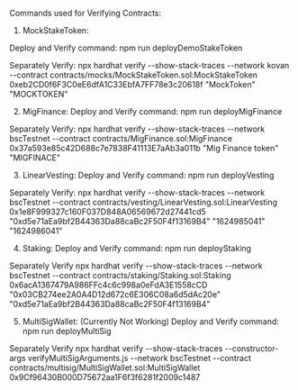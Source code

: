 Commands used for Verifying Contracts:

1. MockStakeToken:

Deploy and Verify command: 
npm run deployDemoStakeToken

Separately Verify:
npx hardhat verify --show-stack-traces --network kovan --contract contracts/mocks/MockStakeToken.sol:MockStakeToken 0xeb2CD0f6F3C0eE6dfA1C33EbfA7FF78e3c20618f "MockToken" "MOCKTOKEN"

2. MigFinance:
Deploy and Verify command: 
npm run deployMigFinance

Separately Verify:
npx hardhat verify --show-stack-traces --network bscTestnet --contract contracts/MigFinance.sol:MigFinance 0x37a593e85c42D688c7e7838F41113E7aAb3a011b "Mig Finance token" "MIGFINACE"

3. LinearVesting:
Deploy and Verify command: 
npm run deployVesting

Separately Verify:
npx hardhat verify --show-stack-traces --network bscTestnet --contract contracts/vesting/LinearVesting.sol:LinearVesting 0x1e8F999327c160F037D848A06569672d27441cd5 "0xd5e71aEa9bf2B44363Da88caBc2F50F4f13169B4" "1624985041" "1624986041"

4. Staking:
Deploy and Verify command: 
npm run deployStaking

Separately Verify
npx hardhat verify --show-stack-traces --network bscTestnet --contract contracts/staking/Staking.sol:Staking 0x6acA1367479A986FFc4c6c998a0eFdA3E1558cCD "0x03CB274ee2A0A4D12d672c6E306C08a6d5dAc20e" "0xd5e71aEa9bf2B44363Da88caBc2F50F4f13169B4"

5. MultiSigWallet: (Currently Not Working)
Deploy and Verify command: 
npm run deployMultiSig

Separately Verify
npx hardhat verify --show-stack-traces --constructor-args verifyMultiSigArguments.js --network bscTestnet --contract contracts/multisig/MultiSigWallet.sol:MultiSigWallet 0x9Cf96430B000D75672aa1F6f3f6281f2009c1487 
